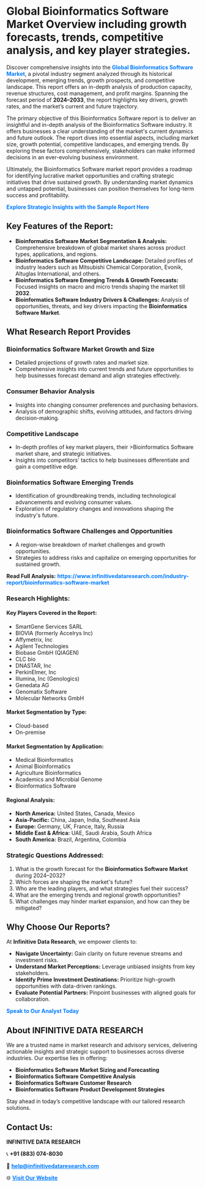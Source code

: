 <h1>Global Bioinformatics Software Market Overview including growth forecasts, trends, competitive analysis, and key player strategies.</h1>
<p>
Discover comprehensive insights into the 
<a href="https://www.infinitivedataresearch.com/industry-report/bioinformatics-software-market" rel="dofollow" style="color: #007BFF; text-decoration: none;"><strong>Global Bioinformatics Software Market</strong></a>, a pivotal industry segment analyzed through its historical development, emerging trends, growth prospects, and competitive landscape. This report offers an in-depth analysis of production capacity, revenue structures, cost management, and profit margins. Spanning the forecast period of <strong>2024–2033</strong>, the report highlights key drivers, growth rates, and the market’s current and future trajectory.
</p>
<p>
The primary objective of this Bioinformatics Software report is to deliver an insightful and in-depth analysis of the Bioinformatics Software industry. It offers businesses a clear understanding of the market's current dynamics and future outlook. The report dives into essential aspects, including market size, growth potential, competitive landscapes, and emerging trends. By exploring these factors comprehensively, stakeholders can make informed decisions in an ever-evolving business environment.
</p>
<p>
Ultimately, the Bioinformatics Software market report provides a roadmap for identifying lucrative market opportunities and crafting strategic initiatives that drive sustained growth. By understanding market dynamics and untapped potential, businesses can position themselves for long-term success and profitability.
</p>
<p>
<a href="https://www.infinitivedataresearch.com/request-sample/reportId=111000" style="color: #007BFF; text-decoration: none;"><strong>Explore Strategic Insights with the Sample Report Here</strong></a>
</p>

<h2>Key Features of the Report:</h2>
<ul>
<li><strong>Bioinformatics Software Market Segmentation & Analysis:</strong> Comprehensive breakdown of global market shares across product types, applications, and regions.</li>
<li><strong>Bioinformatics Software Competitive Landscape:</strong> Detailed profiles of industry leaders such as Mitsubishi Chemical Corporation, Evonik, Altuglas International, and others.</li>
<li><strong>Bioinformatics Software Emerging Trends & Growth Forecasts:</strong> Focused insights on macro and micro trends shaping the market till <strong>2032</strong>.</li>
<li><strong>Bioinformatics Software Industry Drivers & Challenges:</strong> Analysis of opportunities, threats, and key drivers impacting the <strong>Bioinformatics Software Market</strong>.</li>
</ul>

<h2>What Research Report Provides</h2>
<h3>Bioinformatics Software Market Growth and Size</h3>
<ul>
<li>Detailed projections of growth rates and market size.</li>
<li>Comprehensive insights into current trends and future opportunities to help businesses forecast demand and align strategies effectively.</li>
</ul>

<h3>Consumer Behavior Analysis</h3>
<ul>
<li>Insights into changing consumer preferences and purchasing behaviors.</li>
<li>Analysis of demographic shifts, evolving attitudes, and factors driving decision-making.</li>
</ul>

<h3>Competitive Landscape</h3>
<ul>
<li>In-depth profiles of key market players, their >Bioinformatics Software market share, and strategic initiatives.</li>
<li>Insights into competitors' tactics to help businesses differentiate and gain a competitive edge.</li>
</ul>

<h3>Bioinformatics Software Emerging Trends</h3>
<ul>
<li>Identification of groundbreaking trends, including technological advancements and evolving consumer values.</li>
<li>Exploration of regulatory changes and innovations shaping the industry's future.</li>
</ul>

<h3>Bioinformatics Software Challenges and Opportunities</h3>
<ul>
<li>A region-wise breakdown of market challenges and growth opportunities.</li>
<li>Strategies to address risks and capitalize on emerging opportunities for sustained growth.</li>
</ul>
<p><strong>Read Full Analysis:</strong> <a href="https://www.infinitivedataresearch.com/industry-report/bioinformatics-software-market" rel="dofollow" style="color: #007BFF; text-decoration: none;"><strong>https://www.infinitivedataresearch.com/industry-report/bioinformatics-software-market</strong></a></p>
<h3>Research Highlights:</h3>
<h4>Key Players Covered in the Report:</h4>
<ul><li>SmartGene Services SARL</li><li>BIOVIA (formerly Accelrys Inc)</li><li>Affymetrix, Inc</li><li>Agilent Technologies</li><li>Biobase GmbH (QIAGEN)</li><li>CLC bio</li><li>DNASTAR, Inc</li><li>PerkinElmer, Inc</li><li>Illumina, Inc (Genologics)</li><li>Genedata AG</li><li>Genomatix Software</li><li>Molecular Networks GmbH</li></ul>
<h4>Market Segmentation by Type:</h4>
<ul><li>Cloud-based</li><li>On-premise</li></ul>
<h4>Market Segmentation by Application:</h4>
<ul><li>Medical Bioinformatics</li><li>Animal Bioinformatics</li><li>Agriculture Bioinformatics</li><li>Academics and Microbial Genome</li><li>Bioinformatics Software</li></ul>

<h4>Regional Analysis:</h4>
<ul>
<li><strong>North America:</strong> United States, Canada, Mexico</li>
<li><strong>Asia-Pacific:</strong> China, Japan, India, Southeast Asia</li>
<li><strong>Europe:</strong> Germany, UK, France, Italy, Russia</li>
<li><strong>Middle East & Africa:</strong> UAE, Saudi Arabia, South Africa</li>
<li><strong>South America:</strong> Brazil, Argentina, Colombia</li>
</ul>

<h3>Strategic Questions Addressed:</h3>
<ol>
<li>What is the growth forecast for the <strong>Bioinformatics Software Market</strong> during 2024–2032?</li>
<li>Which forces are shaping the market's future?</li>
<li>Who are the leading players, and what strategies fuel their success?</li>
<li>What are the emerging trends and regional growth opportunities?</li>
<li>What challenges may hinder market expansion, and how can they be mitigated?</li>
</ol>

<h2>Why Choose Our Reports?</h2>
<p>At <strong>Infinitive Data Research</strong>, we empower clients to:</p>
<ul>
<li><strong>Navigate Uncertainty:</strong> Gain clarity on future revenue streams and investment risks.</li>
<li><strong>Understand Market Perceptions:</strong> Leverage unbiased insights from key stakeholders.</li>
<li><strong>Identify Prime Investment Destinations:</strong> Prioritize high-growth opportunities with data-driven rankings.</li>
<li><strong>Evaluate Potential Partners:</strong> Pinpoint businesses with aligned goals for collaboration.</li>
</ul>
<p><a href="https://www.infinitivedataresearch.com/industry-report/bioinformatics-software-market" rel="dofollow" style="color: #007BFF; text-decoration: none;"><strong>Speak to Our Analyst Today</strong></a></p>

<h2>About INFINITIVE DATA RESEARCH</h2>
<p>We are a trusted name in market research and advisory services, delivering actionable insights and strategic support to businesses across diverse industries. Our expertise lies in offering:</p>
<ul>
<li><strong>Bioinformatics Software Market Sizing and Forecasting</strong></li>
<li><strong>Bioinformatics Software Competitive Analysis</strong></li>
<li><strong>Bioinformatics Software Customer Research</strong></li>
<li><strong>Bioinformatics Software Product Development Strategies</strong></li>
</ul>
<p>Stay ahead in today’s competitive landscape with our tailored research solutions.</p>

<h2>Contact Us:</h2>
<p><strong>INFINITIVE DATA RESEARCH</strong></p>
<p>📞 <strong>+91 (883) 074-8030</strong></p>
<p>📧 <strong><a href="mailto:help@infinitivedataresearch.com" style="color: #007BFF;">help@infinitivedataresearch.com</a></strong></p>
<p>🌐 <strong><a href="https://www.infinitivedataresearch.com" rel="dofollow" style="color: #007BFF;">Visit Our Website</a></strong></p>